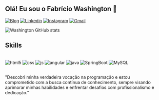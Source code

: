 
## Olá! Eu sou o Fabrício Washington 👋

[![Blog](https://img.shields.io/website?label=MyProfile&style=for-the-badge&url=https://fabriciowashington.github.io/profile-landing-page/)](https://fabriciowashington.github.io/profile-landing-page)
[![Linkedin](https://img.shields.io/badge/LinkedIn-0077B5?style=for-the-badge&logo=linkedin&logoColor=white)](https://www.linkedin.com/in/fabricio-washington-048b172b6/)
[![Instagram](https://img.shields.io/badge/Instagram-E4405F?style=for-the-badge&logo=instagram&logoColor=white)](https://www.instagram.com/washington_fbc/)
[![Gmail](https://img.shields.io/badge/Gmail-D14836?style=for-the-badge&logo=gmail&logoColor=white)](mailto:fabriciowashingtondev@gmail.com)


![Washington GitHub stats](https://github-readme-stats.vercel.app/api?username=FabricioWashington&show_icons=true&theme=dark)

## Skills
<div style="display: inline_block"><br/>
<img align="center" alt="html5" src="https://img.shields.io/badge/HTML5-E34F26?style=for-the-badge&logo=html5&logoColor=white"/>
<img align="center" alt="css" src="https://img.shields.io/badge/CSS3-1572B6?style=for-the-badge&logo=css3&logoColor=white"/>
<img align="center" alt="js" src="https://img.shields.io/badge/JavaScript-F7DF1E?style=for-the-badge&logo=javascript&logoColor=black"/>
<img align="center" alt="angular" src="https://img.shields.io/badge/Angular-DD0031?style=for-the-badge&logo=angular&logoColor=white"/>
<img align="center" alt="java" src="https://img.shields.io/badge/Java-ED8B00?style=for-the-badge&logo=openjdk&logoColor=white"/>
<img align="center" alt="SpringBoot" src="https://img.shields.io/badge/Spring-6DB33F?style=for-the-badge&logo=spring&logoColor=white"/>
<img align="center" alt="MySQL" src="https://img.shields.io/badge/MySQL-00000F?style=for-the-badge&logo=mysql&logoColor=white"/>
</div><br/>

"Descobri minha verdadeira vocação na programação e estou comprometido com a busca contínua de conhecimento, sempre visando aprimorar minhas habilidades e enfrentar desafios com profissionalismo e dedicação."


